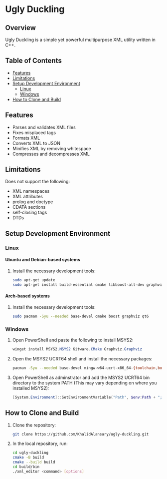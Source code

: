 # Ugly Duckling

## Overview

Ugly Duckling is a simple yet powerful multipurpose XML utility written in C++.

## Table of Contents

- [Features](#features)
- [Limitations](#limitations)
- [Setup Development Environment](#setup-development-environment)
  - [Linux](#linux)
  - [Windows](#windows)
- [How to Clone and Build](#how-to-clone-and-build)

## Features

- Parses and validates XML files
- Fixes misplaced tags
- Formats XML
- Converts XML to JSON
- Minifies XML by removing whitespace
- Compresses and decompresses XML

## Limitations

Does not support the following:

- XML namespaces
- XML attributes
- prolog and doctype
- CDATA sections
- self-closing tags
- DTDs

## Setup Development Environment

### Linux

#### Ubuntu and Debian-based systems

1. Install the necessary development tools:
   ```bash
   sudo apt-get update
   sudo apt-get install build-essential cmake libboost-all-dev graphviz libgraphviz-dev qt6-base-dev libglu-dev
   ```

#### Arch-based systems

1. Install the necessary development tools:
   ```bash
   sudo pacman -Syu --needed base-devel cmake boost graphviz qt6
   ```

### Windows

1. Open PowerShell and paste the following to install MSYS2:
   ```powershell
   winget install MSYS2.MSYS2 Kitware.CMake Graphviz.Graphviz
   ```
2. Open the MSYS2 UCRT64 shell and install the necessary packages:
   ```bash
   pacman -Syu --needed base-devel mingw-w64-ucrt-x86_64-{toolchain,boost,graphviz,qt6}
   ```
3. Open PowerShell as adminstrator and add the MSYS2 UCRT64 bin directory to the system PATH (This may vary depending on where you installed MSYS2):
   ```powershell
   [System.Environment]::SetEnvironmentVariable("Path", $env:Path + ";C:\msys64\ucrt64\bin", [System.EnvironmentVariableTarget]::Machine)
   ```

## How to Clone and Build

1. Clone the repository:
   ```sh
   git clone https://github.com/KhalidAlansary/ugly-duckling.git
   ```
2. In the local repository, run:
   ```sh
   cd ugly-duckling
   cmake -B build
   cmake --build build
   cd build/bin
   ./xml_editor <command> [options]
   ```
